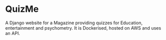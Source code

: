# QuizMe
A Django website for a Magazine providing quizzes for Education, entertainment and psychometry. It is Dockerised, hosted on AWS and uses an API.
